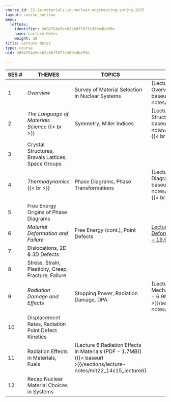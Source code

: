 ```yaml
---
course_id: 22-14-materials-in-nuclear-engineering-spring-2015
layout: course_section
menu:
  leftnav:
    identifier: 3d94754e5ecb2a60f5977c309e4be59e
    name: Lecture Notes
    weight: 30
title: Lecture Notes
type: course
uid: 3d94754e5ecb2a60f5977c309e4be59e

---
```


| SES # | THEMES | TOPICS | LECTURE NOTES |
| --- | --- | --- | --- |
| 1 | _Overview_ | Survey of Material Selection in Nuclear Systems | [Lecture 1 Nuclear Materials Overview (PDF - 4.4MB)]({{< baseurl >}}/sections/lecture-notes/mit22_14s15_lecture1) |
| 2 | _The Language of Materials Science_  {{< br >}}  | Symmetry, Miller Indices | [Lecture 2 Symmetry and Structure (PDF - 2.2MB)]({{< baseurl >}}/sections/lecture-notes/mit22_14s15_lecture2)  {{< br >}}  |
| 3 | Crystal Structures, Bravais Lattices, Space Groups |
| 4 | _Thermodynamics_  {{< br >}}  | Phase Diagrams, Phase Transformations | [Lecture 3 Binary Phase Diagrams (PDF - 1.2MB)]({{< baseurl >}}/sections/lecture-notes/mit22_14s15_lecture3)  {{< br >}}  |
| 5 | Free Energy Origins of Phase Diagrams |
| 6 | _Material Deformation and Failure_ | Free Energy (cont.), Point Defects | [Lecture 4 Defects and Deformation in Crystals (PDF - 19.9MB)](/ans7870/22/22.14/s15/MIT22_14S15_Lecture4.pdf) |
| 7 | Dislocations, 2D & 3D Defects |
| 8 | Stress, Strain, Plasticity, Creep, Fracture, Failure |
| 9 | _Radiation Damage and Effects_ | Stopping Power, Radiation Damage, DPA | [Lecture 5 Radiation Damage Mechanisms and Rates (PDF - 6.9MB)]({{< baseurl >}}/sections/lecture-notes/mit22_14s15_lecture5) |
| 10 | Displacement Rates, Radiation Point Defect Kinetics |
| 11 | Radiation Effects in Materials, Fuels | [Lecture 6 Radiation Effects in Materials (PDF - 1.7MB)]({{< baseurl >}}/sections/lecture-notes/mit22_14s15_lecture6) |
| 12 | Recap Nuclear Material Choices in Systems